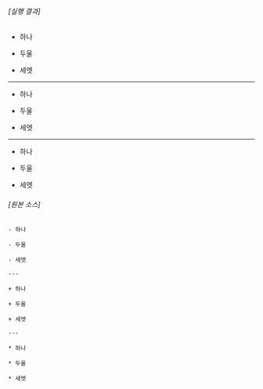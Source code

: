 ###### [실행 결과]

- 하나

- 두울

- 세엣

---

+ 하나

+ 두울

+ 세엣

---

* 하나

* 두울

* 세엣

###### [원본 소스]

```
- 하나

- 두울

- 세엣

---

+ 하나

+ 두울

+ 세엣

---

* 하나

* 두울

* 세엣
```
